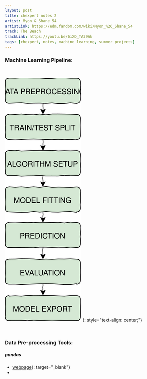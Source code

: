```yaml
---
layout: post
title: chexpert notes 2
artist: Myon & Shane 54
artistLink: https://edm.fandom.com/wiki/Myon_%26_Shane_54
track: The Beach
trackLink: https://youtu.be/6iXD_TA39Ak
tags: [chexpert, notes, machine learning, summer projects]
---
```


### Machine Learning Pipeline:

<br> 

![Model Input and Output](/media/blogAssets/chexpert/chexpert-notes-1-images-ML-pipeline.svg)
{: style="text-align: center;"}

<br> 


### Data Pre-processing Tools:


##### pandas

- [webpage](https://pandas.pydata.org/){: target="_blank"}
- 